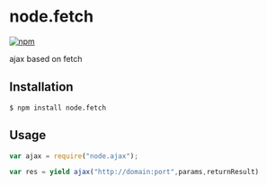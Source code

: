 # node.fetch

[![npm](https://img.shields.io/npm/v/node.fetch.svg?style=flat-square)](https://www.npmjs.com/package/node.fetch)

ajax based on fetch

## Installation
```
$ npm install node.fetch
```

## Usage
```js
var ajax = require("node.ajax");

var res = yield ajax("http://domain:port",params,returnResult)
````

